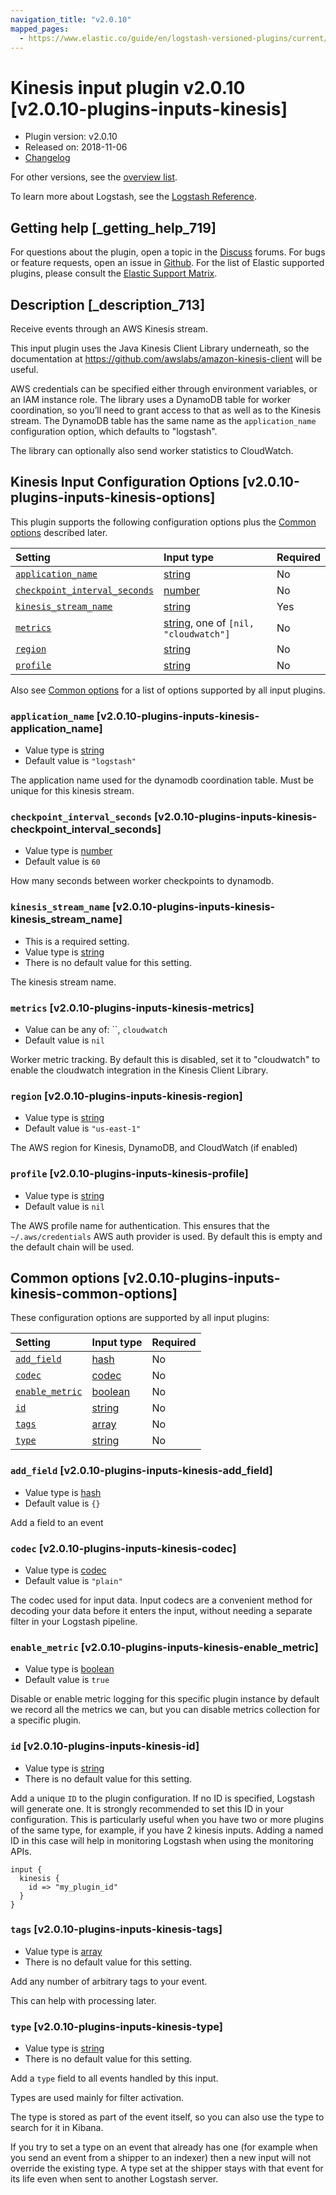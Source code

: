 ```yaml
---
navigation_title: "v2.0.10"
mapped_pages:
  - https://www.elastic.co/guide/en/logstash-versioned-plugins/current/v2.0.10-plugins-inputs-kinesis.html
---
```


# Kinesis input plugin v2.0.10 [v2.0.10-plugins-inputs-kinesis]

* Plugin version: v2.0.10
* Released on: 2018-11-06
* [Changelog](https://github.com/logstash-plugins/logstash-input-kinesis/blob/v2.0.10/CHANGELOG.md)

For other versions, see the [overview list](input-kinesis-index.md).

To learn more about Logstash, see the [Logstash Reference](https://www.elastic.co/guide/en/logstash/current/index.html).

## Getting help [_getting_help_719]

For questions about the plugin, open a topic in the [Discuss](http://discuss.elastic.co) forums. For bugs or feature requests, open an issue in [Github](https://github.com/logstash-plugins/logstash-input-kinesis). For the list of Elastic supported plugins, please consult the [Elastic Support Matrix](https://www.elastic.co/support/matrix#matrix_logstash_plugins).

## Description [_description_713]

Receive events through an AWS Kinesis stream.

This input plugin uses the Java Kinesis Client Library underneath, so the documentation at <https://github.com/awslabs/amazon-kinesis-client> will be useful.

AWS credentials can be specified either through environment variables, or an IAM instance role. The library uses a DynamoDB table for worker coordination, so you’ll need to grant access to that as well as to the Kinesis stream. The DynamoDB table has the same name as the `application_name` configuration option, which defaults to "logstash".

The library can optionally also send worker statistics to CloudWatch.

## Kinesis Input Configuration Options [v2.0.10-plugins-inputs-kinesis-options]

This plugin supports the following configuration options plus the [Common options](v2-0-10-plugins-inputs-kinesis.md#v2.0.10-plugins-inputs-kinesis-common-options) described later.

| Setting | Input type | Required |
| :- | :- | :- |
| [`application_name`](v2-0-10-plugins-inputs-kinesis.md#v2.0.10-plugins-inputs-kinesis-application_name) | [string](/lsr/value-types.md#string) | No |
| [`checkpoint_interval_seconds`](v2-0-10-plugins-inputs-kinesis.md#v2.0.10-plugins-inputs-kinesis-checkpoint_interval_seconds) | [number](/lsr/value-types.md#number) | No |
| [`kinesis_stream_name`](v2-0-10-plugins-inputs-kinesis.md#v2.0.10-plugins-inputs-kinesis-kinesis_stream_name) | [string](/lsr/value-types.md#string) | Yes |
| [`metrics`](v2-0-10-plugins-inputs-kinesis.md#v2.0.10-plugins-inputs-kinesis-metrics) | [string](/lsr/value-types.md#string), one of `[nil, "cloudwatch"]` | No |
| [`region`](v2-0-10-plugins-inputs-kinesis.md#v2.0.10-plugins-inputs-kinesis-region) | [string](/lsr/value-types.md#string) | No |
| [`profile`](v2-0-10-plugins-inputs-kinesis.md#v2.0.10-plugins-inputs-kinesis-profile) | [string](/lsr/value-types.md#string) | No |

Also see [Common options](v2-0-10-plugins-inputs-kinesis.md#v2.0.10-plugins-inputs-kinesis-common-options) for a list of options supported by all input plugins.

### `application_name` [v2.0.10-plugins-inputs-kinesis-application_name]

* Value type is [string](/lsr/value-types.md#string)
* Default value is `"logstash"`

The application name used for the dynamodb coordination table. Must be unique for this kinesis stream.

### `checkpoint_interval_seconds` [v2.0.10-plugins-inputs-kinesis-checkpoint_interval_seconds]

* Value type is [number](/lsr/value-types.md#number)
* Default value is `60`

How many seconds between worker checkpoints to dynamodb.

### `kinesis_stream_name` [v2.0.10-plugins-inputs-kinesis-kinesis_stream_name]

* This is a required setting.
* Value type is [string](/lsr/value-types.md#string)
* There is no default value for this setting.

The kinesis stream name.

### `metrics` [v2.0.10-plugins-inputs-kinesis-metrics]

* Value can be any of: \`\`, `cloudwatch`
* Default value is `nil`

Worker metric tracking. By default this is disabled, set it to "cloudwatch" to enable the cloudwatch integration in the Kinesis Client Library.

### `region` [v2.0.10-plugins-inputs-kinesis-region]

* Value type is [string](/lsr/value-types.md#string)
* Default value is `"us-east-1"`

The AWS region for Kinesis, DynamoDB, and CloudWatch (if enabled)

### `profile` [v2.0.10-plugins-inputs-kinesis-profile]

* Value type is [string](/lsr/value-types.md#string)
* Default value is `nil`

The AWS profile name for authentication. This ensures that the `~/.aws/credentials` AWS auth provider is used. By default this is empty and the default chain will be used.

## Common options [v2.0.10-plugins-inputs-kinesis-common-options]

These configuration options are supported by all input plugins:

| Setting | Input type | Required |
| :- | :- | :- |
| [`add_field`](v2-0-10-plugins-inputs-kinesis.md#v2.0.10-plugins-inputs-kinesis-add_field) | [hash](/lsr/value-types.md#hash) | No |
| [`codec`](v2-0-10-plugins-inputs-kinesis.md#v2.0.10-plugins-inputs-kinesis-codec) | [codec](/lsr/value-types.md#codec) | No |
| [`enable_metric`](v2-0-10-plugins-inputs-kinesis.md#v2.0.10-plugins-inputs-kinesis-enable_metric) | [boolean](/lsr/value-types.md#boolean) | No |
| [`id`](v2-0-10-plugins-inputs-kinesis.md#v2.0.10-plugins-inputs-kinesis-id) | [string](/lsr/value-types.md#string) | No |
| [`tags`](v2-0-10-plugins-inputs-kinesis.md#v2.0.10-plugins-inputs-kinesis-tags) | [array](/lsr/value-types.md#array) | No |
| [`type`](v2-0-10-plugins-inputs-kinesis.md#v2.0.10-plugins-inputs-kinesis-type) | [string](/lsr/value-types.md#string) | No |

### `add_field` [v2.0.10-plugins-inputs-kinesis-add_field]

* Value type is [hash](/lsr/value-types.md#hash)
* Default value is `{}`

Add a field to an event

### `codec` [v2.0.10-plugins-inputs-kinesis-codec]

* Value type is [codec](/lsr/value-types.md#codec)
* Default value is `"plain"`

The codec used for input data. Input codecs are a convenient method for decoding your data before it enters the input, without needing a separate filter in your Logstash pipeline.

### `enable_metric` [v2.0.10-plugins-inputs-kinesis-enable_metric]

* Value type is [boolean](/lsr/value-types.md#boolean)
* Default value is `true`

Disable or enable metric logging for this specific plugin instance by default we record all the metrics we can, but you can disable metrics collection for a specific plugin.

### `id` [v2.0.10-plugins-inputs-kinesis-id]

* Value type is [string](/lsr/value-types.md#string)
* There is no default value for this setting.

Add a unique `ID` to the plugin configuration. If no ID is specified, Logstash will generate one. It is strongly recommended to set this ID in your configuration. This is particularly useful when you have two or more plugins of the same type, for example, if you have 2 kinesis inputs. Adding a named ID in this case will help in monitoring Logstash when using the monitoring APIs.

```
input {
  kinesis {
    id => "my_plugin_id"
  }
}
```

### `tags` [v2.0.10-plugins-inputs-kinesis-tags]

* Value type is [array](/lsr/value-types.md#array)
* There is no default value for this setting.

Add any number of arbitrary tags to your event.

This can help with processing later.

### `type` [v2.0.10-plugins-inputs-kinesis-type]

* Value type is [string](/lsr/value-types.md#string)
* There is no default value for this setting.

Add a `type` field to all events handled by this input.

Types are used mainly for filter activation.

The type is stored as part of the event itself, so you can also use the type to search for it in Kibana.

If you try to set a type on an event that already has one (for example when you send an event from a shipper to an indexer) then a new input will not override the existing type. A type set at the shipper stays with that event for its life even when sent to another Logstash server.

